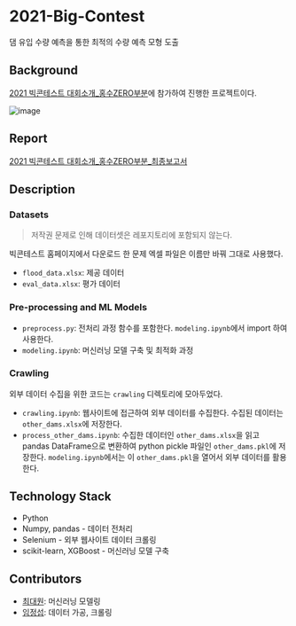 # 2021-Big-Contest
댐 유입 수량 예측을 통한 최적의 수량 예측 모형 도출

## Background
[2021 빅콘테스트 대회소개_홍수ZERO부분](https://github.com/ChoiDae1/2021-Big-Contest/blob/main/05_%EC%A0%9C9%ED%9A%8C%202021%20%EB%B9%85%EC%BD%98%ED%85%8C%EC%8A%A4%ED%8A%B8%20%EB%AC%B8%EC%A0%9C%EC%84%A4%EB%AA%85_%EB%8D%B0%EC%9D%B4%ED%84%B0%EB%B6%84%EC%84%9D%EB%B6%84%EC%95%BC_%ED%93%A8%EC%B2%98%EC%8A%A4%EB%A6%AC%EA%B7%B8_%ED%99%8D%EC%88%98ZERO_210730.pdf)에 참가하여 진행한 프로젝트이다.

![image](https://user-images.githubusercontent.com/95220313/150293922-0b6cc15b-f135-49f7-9653-6952277a7916.png)

## Report
[2021 빅콘테스트 대회소개_홍수ZERO부분_최종보고서](https://github.com/ChoiDae1/2021-Big-Contest/blob/main/ppt(%EA%B2%B0%EA%B3%BC%EB%B3%B4%EA%B3%A0%EC%84%9C).pdf)

## Description

### Datasets

> 저작권 문제로 인해 데이터셋은 레포지토리에 포함되지 않는다.

빅콘테스트 홈페이지에서 다운로드 한 문제 엑셀 파일은 이름만 바꿔 그대로 사용했다.

- `flood_data.xlsx`: 제공 데이터
- `eval_data.xlsx`: 평가 데이터

### Pre-processing and ML Models

- `preprocess.py`: 전처리 과정 함수를 포함한다. `modeling.ipynb`에서 import 하여 사용한다.
- `modeling.ipynb`: 머신러닝 모델 구축 및 최적화 과정

### Crawling

외부 데이터 수집을 위한 코드는 `crawling` 디렉토리에 모아두었다.

- `crawling.ipynb`: 웹사이트에 접근하여 외부 데이터를 수집한다. 수집된 데이터는 `other_dams.xlsx`에 저장한다.
- `process_other_dams.ipynb`: 수집한 데이터인 `other_dams.xlsx`을 읽고 pandas DataFrame으로 변환하여 python pickle 파일인 `other_dams.pkl`에 저장한다. `modeling.ipynb`에서는 이 `other_dams.pkl`을 열어서 외부 데이터를 활용한다.

## Technology Stack

* Python
* Numpy, pandas - 데이터 전처리
* Selenium - 외부 웹사이트 데이터 크롤링
* scikit-learn, XGBoost - 머신러닝 모델 구축

## Contributors

* [최대원](https://github.com/ChoiDae1): 머신러닝 모델링
* [임정섭](https://github.com/jseop-lim): 데이터 가공, 크롤링
